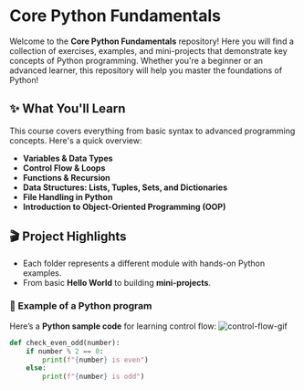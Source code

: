 # Core Python Fundamentals

Welcome to the **Core Python Fundamentals** repository! Here you will find a collection of exercises, examples, and mini-projects that demonstrate key concepts of Python programming. Whether you're a beginner or an advanced learner, this repository will help you master the foundations of Python!

## ✨ **What You'll Learn**

This course covers everything from basic syntax to advanced programming concepts. Here's a quick overview:

- **Variables & Data Types**
- **Control Flow & Loops**
- **Functions & Recursion**
- **Data Structures: Lists, Tuples, Sets, and Dictionaries**
- **File Handling in Python**
- **Introduction to Object-Oriented Programming (OOP)**

## 🎬 **Project Highlights**

- Each folder represents a different module with hands-on Python examples.
- From basic **Hello World** to building **mini-projects**.

### 🚀 Example of a Python program
Here’s a **Python sample code** for learning control flow:
![control-flow-gif](https://media.giphy.com/media/d2lcHJTG5Tscg/giphy.gif)

```python
def check_even_odd(number):
    if number % 2 == 0:
        print(f"{number} is even")
    else:
        print(f"{number} is odd")